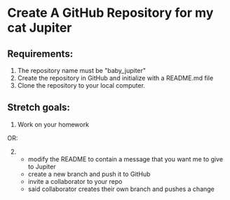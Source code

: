 # Create A GitHub Repository for my cat Jupiter
## Requirements:
1. The repository name must be "baby_jupiter"
2. Create the repository in GitHub and initialize with a README.md file
3. Clone the repository to your local computer.

## Stretch goals:
1. Work on your homework

OR:

2. 
    * modify the README to contain a message that you want me to give to Jupiter
    * create a new branch and push it to GitHub
    * invite a collaborator to your repo
    * said collaborator creates their own branch and pushes a change
